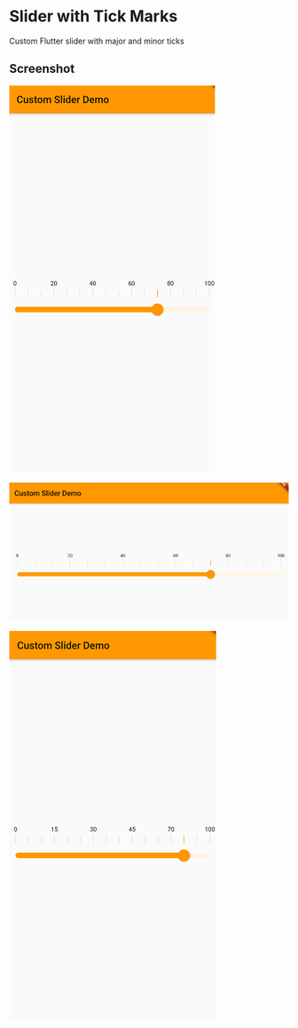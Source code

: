 # Slider with Tick Marks

Custom Flutter slider with major and minor ticks

## Screenshot

![Portrait](/assets/portrait_resized.png)

![Landscape](/assets/landscape_resized.png)

![Landscape](/assets/nonlinear_resized.png)
